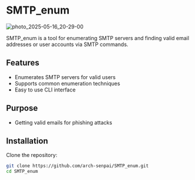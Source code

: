 # SMTP_enum
![photo_2025-05-16_20-29-00](https://github.com/user-attachments/assets/9cf9065e-57c3-41c7-9d19-1931811d78ce)

SMTP_enum is a tool for enumerating SMTP servers and finding valid email addresses or user accounts via SMTP commands.

## Features

- Enumerates SMTP servers for valid users
- Supports common enumeration techniques
- Easy to use CLI interface

## Purpose
- Getting valid emails for phishing attacks


## Installation

Clone the repository:

```bash
git clone https://github.com/arch-senpai/SMTP_enum.git
cd SMTP_enum
